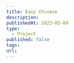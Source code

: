```yaml
---
title: Easy Chinese
description: 
publishedAt: 2023-05-09
type:
  - Project
published: false
tags: 
url:
---
```

